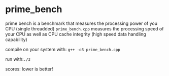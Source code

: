 # prime_bench 
prime bench is a benchmark that measures the processing power of you CPU (single threadded)
`prime_bench.cpp` measures the processing speed of your CPU as well as CPU cache integrity (high speed data handling capability)

compile on your system with: ```g++ -o3 prime_bench.cpp```

run with:```./3```

scores:
lower is better!
